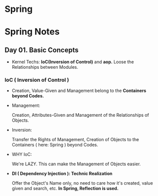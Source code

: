 # Spring


# Spring Notes

## Day 01. Basic Concepts

- Kernel Techs: __IoC(Inversion of Control)__ and __aop.__ Loose the Relationships between Modules.

### IoC ( Inversion of Control )

- Creation, Value-Given and Management belong to the __Containers beyond Codes.__

- Management:
  
  Creation, Attributes-Given and Management of the Relationships of Objects.

- Inversion:

  Transfer the Rights of Management, Creation of Objects  to the Containers ( here: Spring ) beyond Codes.

- WHY IoC:

  We're LAZY. This can make the Management of Objects easier.

- __DI ( Dependency Injection ): Technic Realization__

  Offer the Object's Name only, no need to care how it's created, value given and search, etc. __In Spring, Reflection is used.__
